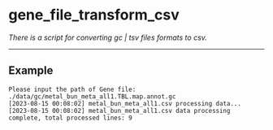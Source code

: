 # gene_file_transform_csv
*There is a script for converting gc | tsv files formats to csv.*

---

## Example

```
Please input the path of Gene file: ./data/gc/metal_bun_meta_all1.TBL.map.annot.gc
[2023-08-15 00:08:02] metal_bun_meta_all1.csv processing data...
[2023-08-15 00:08:02] metal_bun_meta_all1.csv data processing complete, total processed lines: 9
```

